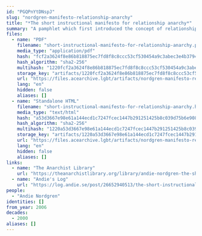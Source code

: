 ```yaml
---
id: "PGQPnYtDNspJ"
slug: "nordgren-manifesto-relationship-anarchy"
title: "*The short instructional manifesto for relationship anarchy*"
summary: "A pamphlet which first introduced the concept of relationship anarchy"
files:
  - name: "PDF"
    filename: "short-instructional-manifesto-for-relationship-anarchy.pdf"
    media_type: "application/pdf"
    hash: "fcf2a3624f8e86b818875ec7fd8f8c8ccc53cf530454a9c3abec3e4b379494be"
    hash_algorithm: "sha2-256"
    multihash: "1220fcf2a3624f8e86b818875ec7fd8f8c8ccc53cf530454a9c3abec3e4b379494be"
    storage_key: "artifacts/1220fcf2a3624f8e86b818875ec7fd8f8c8ccc53cf530454a9c3abec3e4b379494be"
    url: "https://files.acearchive.lgbt/artifacts/nordgren-manifesto-relationship-anarchy/short-instructional-manifesto-for-relationship-anarchy.pdf"
    lang: "en"
    hidden: false
    aliases: []
  - name: "Standalone HTML"
    filename: "short-instructional-manifesto-for-relationship-anarchy.html"
    media_type: "text/html"
    hash: "a53d3667e98e61a144ecd1c7247fcec1447b291251425b8c039d75b6e908c3a2"
    hash_algorithm: "sha2-256"
    multihash: "1220a53d3667e98e61a144ecd1c7247fcec1447b291251425b8c039d75b6e908c3a2"
    storage_key: "artifacts/1220a53d3667e98e61a144ecd1c7247fcec1447b291251425b8c039d75b6e908c3a2"
    url: "https://files.acearchive.lgbt/artifacts/nordgren-manifesto-relationship-anarchy/short-instructional-manifesto-for-relationship-anarchy.html"
    lang: "en"
    hidden: false
    aliases: []
links:
  - name: "The Anarchist Library"
    url: "https://theanarchistlibrary.org/library/andie-nordgren-the-short-instructional-manifesto-for-relationship-anarchy"
  - name: "Andie's Log"
    url: "https://log.andie.se/post/26652940513/the-short-instructional-manifesto-for-relationship"
people:
  - "Andie Nordgren"
identities: []
from_year: 2006
decades:
  - 2000
aliases: []
---
```

